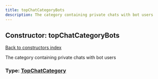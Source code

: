 ```yaml
---
title: topChatCategoryBots
description: The category containing private chats with bot users
---
```

## Constructor: topChatCategoryBots  
[Back to constructors index](index.md)



The category containing private chats with bot users




### Type: [TopChatCategory](../types/TopChatCategory.md)


